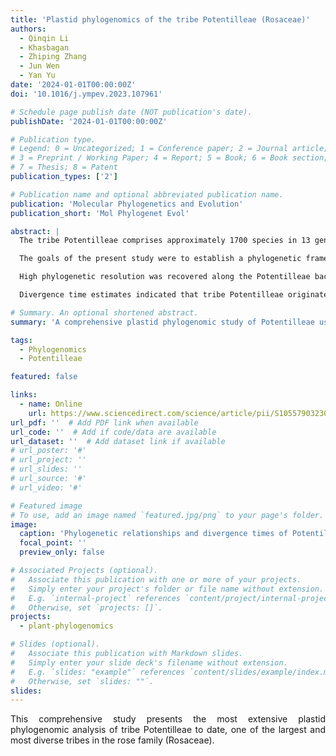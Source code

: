 ```yaml
---
title: 'Plastid phylogenomics of the tribe Potentilleae (Rosaceae)'
authors:
  - Qinqin Li
  - Khasbagan
  - Zhiping Zhang
  - Jun Wen
  - Yan Yu
date: '2024-01-01T00:00:00Z'
doi: '10.1016/j.ympev.2023.107961'

# Schedule page publish date (NOT publication's date).
publishDate: '2024-01-01T00:00:00Z'

# Publication type.
# Legend: 0 = Uncategorized; 1 = Conference paper; 2 = Journal article;
# 3 = Preprint / Working Paper; 4 = Report; 5 = Book; 6 = Book section;
# 7 = Thesis; 8 = Patent
publication_types: ['2']

# Publication name and optional abbreviated publication name.
publication: 'Molecular Phylogenetics and Evolution'
publication_short: 'Mol Phylogenet Evol'

abstract: |
  The tribe Potentilleae comprises approximately 1700 species in 13 genera, making it one of the largest of the 16 tribes in Rosaceae. Our understanding of the composition and relationships among members of Potentilleae has advanced dramatically with the application of molecular markers in the last two decades. Yet there is still much work remaining toward a robust phylogenetic framework for the entire Potentilleae and a comprehensive genus-level dating framework for the tribe.

  The goals of the present study were to establish a phylogenetic framework for Potentilleae, infer the origin and diversification of the tribe using a temporal framework, and explore the taxonomic implications in light of the updated phylogenetic framework. We used the plastome sequences from 158 accessions representing 139 taxa covering all 13 recognized genera of the tribe to reconstruct the Potentilleae phylogeny.

  High phylogenetic resolution was recovered along the Potentilleae backbone. Two major clades were recovered within Potentilleae, corresponding to the two subtribes Fragariinae and Potentillinae. Within Fragariinae, two subclades were recovered. In one subclade, *Sibbaldia* sensu stricto is sister to a clade containing *Sibbaldianthe*, *Comarum*, *Farinopsis*, and *Alchemilla* sensu lato. In the other subclade, *Fragaria* is sister to a clade comprising *Chamaerhodos*, *Chamaecallis*, *Drymocallis*, *Dasiphora*, and *Potaninia*. Within Potentillinae, *Argentina* is sister to *Potentilla* sensu stricto. Within *Potentilla* sensu stricto, clade Himalaya is sister to Alba, and the Himalaya-Alba clade together is sister to a clade comprising Reptans, *Potentilla ancistrifolia* Bunge, Fragarioides, Ivesioid, and Argentea.

  Divergence time estimates indicated that tribe Potentilleae originated during the middle Eocene, and subtribes Fragariinae and Potentillinae diverged around the Eocene-Oligocene transition, and divergence times dated for Potentilleae genera ranged from the early Miocene to the late Pleistocene.

# Summary. An optional shortened abstract.
summary: 'A comprehensive plastid phylogenomic study of Potentilleae using 158 accessions representing 139 taxa across all 13 genera, revealing evolutionary relationships and divergence times from the Eocene to Pleistocene.'

tags:
  - Phylogenomics
  - Potentilleae

featured: false

links:
  - name: Online
    url: https://www.sciencedirect.com/science/article/pii/S1055790323002610
url_pdf: ''  # Add PDF link when available
url_code: ''  # Add if code/data are available
url_dataset: ''  # Add dataset link if available
# url_poster: '#'
# url_project: ''
# url_slides: ''
# url_source: '#'
# url_video: '#'

# Featured image
# To use, add an image named `featured.jpg/png` to your page's folder.
image:
  caption: 'Phylogenetic relationships and divergence times of Potentilleae tribes based on plastid phylogenomics'
  focal_point: ''
  preview_only: false

# Associated Projects (optional).
#   Associate this publication with one or more of your projects.
#   Simply enter your project's folder or file name without extension.
#   E.g. `internal-project` references `content/project/internal-project/index.md`.
#   Otherwise, set `projects: []`.
projects:
  - plant-phylogenomics

# Slides (optional).
#   Associate this publication with Markdown slides.
#   Simply enter your slide deck's filename without extension.
#   E.g. `slides: "example"` references `content/slides/example/index.md`.
#   Otherwise, set `slides: ""`.
slides:
---
```


<div style="text-align: justify">

This comprehensive study presents the most extensive plastid phylogenomic analysis of tribe Potentilleae to date, one of the largest and most diverse tribes in the rose family (Rosaceae).

</div>
